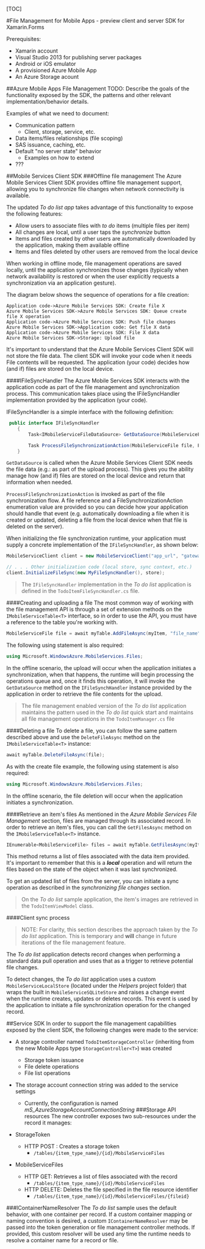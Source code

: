 [TOC]

#File Management for Mobile Apps - preview client and server SDK for Xamarin.Forms

Prerequisites:
- Xamarin account 
- Visual Studio 2013 for publishing server packages
- Android or iOS emulator
- A provisioned Azure Mobile App
- An Azure Storage acount



##Azure Mobile Apps File Management
TODO: Describe the goals of the functionality exposed by the SDK, the patterns and other relevant implementation/behavior details.

Examples of what we need to document:

 - Communication pattern
	 - Client, storage, service, etc.
 - Data items/files relationships (file scoping)
 - SAS issuance, caching, etc.
 - Default "no server state" behavior
	 - Examples on how to extend 
 - ???

##Mobile Services Client SDK
###Offline file management
The Azure Mobile Services Client SDK provides offline file management support, allowing you to synchronize file changes when network connectivity is available.

The updated *To do list app* takes advantage of this functionality to expose the following features:

 - Allow users to associate files with *to do* items (multiple files per item)
 - All changes are local, until a user taps the *synchronize* button
 - Items and files created by other users are automatically downloaded by the application, making them available offline
 - Items and files deleted by other users are removed from the local device

When working in offline mode, file management operations are saved locally, until the application synchronizes those changes (typically when network availability is restored or when the user explicitly requests a synchronization via an application gesture).

The diagram below shows the sequence of operations for a file creation:

```sequence
Application code->Azure Mobile Services SDK: Create file X
Azure Mobile Services SDK->Azure Mobile Services SDK: Queue create file X operation
Application code->Azure Mobile Services SDK: Push file changes
Azure Mobile Services SDK->Application code: Get file X data
Application code->Azure Mobile Services SDK: File X data
Azure Mobile Services SDK->Storage: Upload file
```

It's important to understand that the Azure Mobile Services Client SDK will not store the file data. The client SDK will invoke your code when it needs File contents will be requested. The application (your code) decides how (and if) files are stored on the local device.

####IFileSyncHandler
The Azure Mobile Services SDK interacts with the application code as part of the file management and synchronization process. This communication takes place using the IFileSyncHandler implementation provided by the application (your code).

IFileSyncHandler is a simple interface with the following definition:

```c#
 public interface IFileSyncHandler
    {
        Task<IMobileServiceFileDataSource> GetDataSource(MobileServiceFileMetadata metadata);

        Task ProcessFileSynchronizationAction(MobileServiceFile file, FileSynchronizationAction action);
    }
```
```GetDataSource``` is called when the Azure Mobile Services Client SDK needs the file data (e.g.: as part of the upload process). This gives you the ability manage how (and if) files are stored on the local device and return that information when needed.

```ProcessFileSynchronizationAction``` is invoked as part of the file synchronization flow. A file reference and a FileSynchronizationAction enumeration value are provided so you can decide how your application should handle that event (e.g. automatically downloading a file when it is created or updated, deleting a file from the local device when that file is deleted on the server).

When initializing the file synchronization runtime, your application must supply a concrete implementation of the ```IFileSyncHandler```, as shown below:

```c#
MobileServiceClient client = new MobileServiceClient("app_url", "gateway_url", "application_key");

// . . . Other initialization code (local store, sync context, etc.)
client.InitializeFileSync(new MyFileSyncHandler(), store);
```

> The ```IFileSyncHandler``` implementation in the *To do list* application is defined in the ```TodoItemFileSyncHandler.cs``` file.

####Creating and uploading a file
The most common way of working with the file management API is through a set of extension methods on the ```IMobileServiceTable<T>``` interface, so in order to use the API, you must have a reference to the table you're working with.

```c#
MobileServiceFile file = await myTable.AddFileAsync(myItem, "file_name");
``` 

The following using statement is also required:
```c#
using Microsoft.WindowsAzure.MobileServices.Files;
```

In the offline scenario, the upload will occur when the application initiates a synchronization, when that happens, the runtime will begin processing the operations queue and, once it finds this operation, it will invoke the ```GetDataSource``` method on the ```IFileSynchHandler``` instance provided by the application in order to retrieve the file contents for the upload.

>The file management enabled version of the *To do list* application maintains the pattern used in 
>the *To do list* quick start and maintains all file management operations in the ```TodoItemManager.cs``` file

####Deleting a file
To delete a file, you can follow the same pattern described above and use the ```DeleteFileAsync``` method on the ```IMobileServiceTable<T>``` instance:

```c#
await myTable.DeleteFileAsync(file);
``` 

As with the create file example, the following using statement is also required:
```c#
using Microsoft.WindowsAzure.MobileServices.Files;
```

In the offline scenario, the file deletion will occur when the application initiates a synchronization.

####Retrieve an item's files
As mentioned in the *Azure Mobile Services File Management* section, files are managed through its associated record. In order to retrieve an item's files, you can call the ```GetFilesAsync``` method on the  ```IMobileServiceTable<T>``` instance. 

```c#
IEnumerable<MobileServiceFile> files = await myTable.GetFilesAsync(myItem);
``` 
This method returns a list of files associated with the data item provided. It's important to remember that this is a ***local*** operation and will return the files based on the state of the object when it was last synchronized.

To get an updated list of files from the server, you can initiate a sync operation as described in the *synchronizing file changes* section.

>On the *To do list* sample application, the item's images are retrieved in the ```TodoItemViewModel``` class.

####Client sync process

> NOTE:
> For clarity, this section describes the approach taken by the *To do list* application. This is temporary and **will** change in future iterations of the file management feature.

The *To do list* application detects record changes when performing a standard data pull operation and uses that as a trigger to retrieve potential file changes.

To detect changes, the *To do list* application uses a custom ```MobileServiceLocalStore``` (located under the *Helpers* project folder) that wraps the built in ```MobileServiceSQLiteStore``` and raises a change event when the runtime creates, updates or deletes records. This event is used by the application to initiate a file synchronization operation for the changed record.

##Service SDK
In order to support the file management capabilities exposed by the client SDK, the following changes were made to the service:

 - A storage controller named ```TodoItemStorageController``` (inheriting from the new Mobile Apps type ```StorageController<T>```) was created
	 - Storage token issuance
	 - File delete operations
	 - File list operations
 - The storage account connection string was added to the service settings
	 - Currently, the configuration is named *mS_AzureStorageAccountConnectionString*
###Storage API resources
The new controller exposes two sub-resources under the record it manages:

 - StorageToken
	 - HTTP POST : Creates a storage token
		 - ```/tables/{item_type_name}/{id}/MobileServiceFiles```
 - MobileServiceFiles
	 - HTTP GET: Retrieves a list of files associated with the record
		 - ```/tables/{item_type_name}/{id}/MobileServiceFiles```
	 - HTTP DELETE: Deletes the file specified in the file resource identifier
		 - ```/tables/{item_type_name}/{id}/MobileServiceFiles/{fileid}```

###IContainerNameResolver
The *To do list* sample uses the default behavior, with one container per record. If a custom container mapping or naming convention is desired, a custom ```IContainerNameResolver``` may be passed into the token generation or file management controller methods. If provided, this custom resolver will be used any time the runtime needs to resolve a container name for a record or file.


